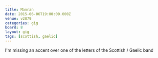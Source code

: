 ```yaml
---
title: Manran
date: 2015-06-06T19:00:00.000Z
venue: v2879
categories: gig
board: 8
layout: gig
tags: [scottish, gaelic]
---
```

I'm missing an accent over one of the letters of the Scottish / Gaelic band